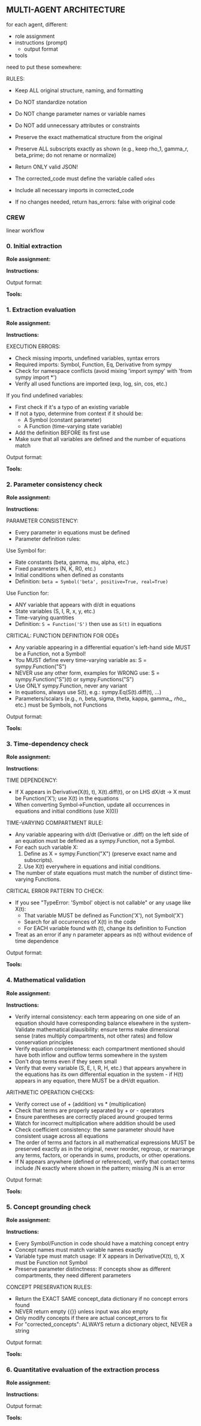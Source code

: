 ## MULTI-AGENT ARCHITECTURE

for each agent, different: 
- role assignment
- instructions (prompt)
    - output format
- tools

need to put these somewhere:

RULES:
- Keep ALL original structure, naming, and formatting
- Do NOT standardize notation
- Do NOT change parameter names or variable names
- Do NOT add unnecessary attributes or constraints
- Preserve the exact mathematical structure from the original
- Preserve ALL subscripts exactly as shown (e.g., keep rho_1, gamma_r, beta_prime; do not rename or normalize)

- Return ONLY valid JSON!
- The corrected_code must define the variable called `odes`
- Include all necessary imports in corrected_code
- If no changes needed, return has_errors: false with original code

### CREW
linear workflow 

### 0. Initial extraction

**Role assignment:**

**Instructions:**

Output format:

**Tools:**

### 1. Extraction evaluation

**Role assignment:**

**Instructions:**

EXECUTION ERRORS:

- Check missing imports, undefined variables, syntax errors
- Required imports: Symbol, Function, Eq, Derivative from sympy
- Check for namespace conflicts (avoid mixing 'import sympy' with 'from sympy import *')
- Verify all used functions are imported (exp, log, sin, cos, etc.)

If you find undefined variables:

- First check if it's a typo of an existing variable
- If not a typo, determine from context if it should be:
  - A Symbol (constant parameter)
  - A Function (time-varying state variable)
- Add the definition BEFORE its first use
- Make sure that all variables are defined and the number of equations match

Output format:

**Tools:**


### 2. Parameter consistency check

**Role assignment:**

**Instructions:**

PARAMETER CONSISTENCY:

- Every parameter in equations must be defined
- Parameter definition rules:

Use Symbol for:

- Rate constants (beta, gamma, mu, alpha, etc.)
- Fixed parameters (N, K, R0, etc.)
- Initial conditions when defined as constants
- Definition: `beta = Symbol('beta', positive=True, real=True)`

Use Function for:

- ANY variable that appears with d/dt in equations
- State variables (S, I, R, x, y, etc.)
- Time-varying quantities
- Definition: `S = Function('S')` then use as `S(t)` in equations

CRITICAL: FUNCTION DEFINITION FOR ODEs

- Any variable appearing in a differential equation's left-hand side MUST be a Function, not a Symbol!
- You MUST define every time-varying variable as: S = sympy.Function("S")
- NEVER use any other form, examples for WRONG use: S = sympy.Function("S")(t) or sympy.Functions("S")
- Use ONLY sympy.Function, never any variant
- In equations, always use S(t), e.g.: sympy.Eq(S(t).diff(t), …)
- Parameters/scalars (e.g., n, beta, sigma, theta, kappa, gamma_*, rho_*, etc.) must be Symbols, not Functions

Output format:

**Tools:**

### 3. Time-dependency check

**Role assignment:**

**Instructions:**

TIME DEPENDENCY:

- If X appears in Derivative(X(t), t), X(t).diff(t), or on LHS dX/dt → X must be Function('X'); use X(t) in the equations
- When converting Symbol→Function, update all occurrences in equations and initial conditions (use X(0))

TIME-VARYING COMPARTMENT RULE:

- Any variable appearing with d/dt (Derivative or .diff) on the left side of an equation must be defined as a sympy.Function, not a Symbol.
- For each such variable X:
  1) Define as X = sympy.Function("X") (preserve exact name and subscripts).
  2) Use X(t) everywhere in equations and initial conditions.
- The number of state equations must match the number of distinct time-varying Functions.

CRITICAL ERROR PATTERN TO CHECK:

- If you see "TypeError: 'Symbol' object is not callable" or any usage like X(t):
  - That variable MUST be defined as Function('X'), not Symbol('X')
  - Search for all occurrences of X(t) in the code
  - For EACH variable found with (t), change its definition to Function
- Treat as an error if any n parameter appears as n(t) without evidence of time dependence

Output format:

**Tools:**

### 4. Mathematical validation

**Role assignment:**

**Instructions:**

- Verify internal consistency: each term appearing on one side of an equation should have corresponding balance elsewhere in the system- Validate mathematical plausibility: ensure terms make dimensional sense (rates multiply compartments, not other rates) and follow conservation principles
- Verify equation completeness: each compartment mentioned should have both inflow and outflow terms somewhere in the system
- Don't drop terms even if they seem small
- Verify that every variable (S, E, I, R, H, etc.) that appears anywhere in the equations has its own differential equation in the system - if H(t) appears in any equation, there MUST be a dH/dt equation.

ARITHMETIC OPERATION CHECKS:
- Verify correct use of + (addition) vs * (multiplication)
- Check that terms are properly separated by + or - operators
- Ensure parentheses are correctly placed around grouped terms
- Watch for incorrect multiplication where addition should be used
- Check coefficient consistency: the same parameter should have consistent usage across all equations
- The order of terms and factors in all mathematical expressions MUST be preserved exactly as in the original, never reorder, regroup, or rearrange any terms, factors, or operands in sums, products, or other operations.
- If N appears anywhere (defined or referenced), verify that contact terms include /N exactly where shown in the pattern; missing /N is an error

Output format:

**Tools:**

### 5. Concept grounding check

**Role assignment:**

**Instructions:**

- Every Symbol/Function in code should have a matching concept entry
- Concept names must match variable names exactly
- Variable type must match usage: If X appears in Derivative(X(t), t), X must be Function not Symbol
- Preserve parameter distinctness: If concepts show as different compartments, they need different parameters

CONCEPT PRESERVATION RULES:

- Return the EXACT SAME concept_data dictionary if no concept errors found
- NEVER return empty {{}} unless input was also empty
- Only modify concepts if there are actual concept_errors to fix
- For "corrected_concepts": ALWAYS return a dictionary object, NEVER a string

Output format:

**Tools:**

### 6. Quantitative evaluation of the extraction process

**Role assignment:**

**Instructions:**

Output format:

**Tools:**
